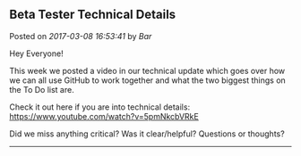 ## Beta Tester Technical Details
Posted on *2017-03-08 16:53:41* by *Bar*

Hey Everyone!

This week we posted a video in our technical update which goes over how we can all use GitHub to work together and what the two biggest things on the To Do list are. 

Check it out here if you are into technical details: https://www.youtube.com/watch?v=5pmNkcbVRkE

Did we miss anything critical? Was it clear/helpful? Questions or thoughts?

---

